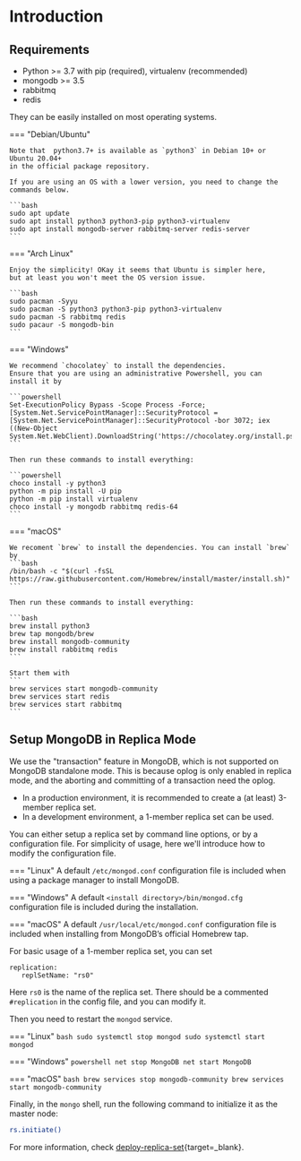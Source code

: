 # Introduction

## Requirements

+ Python >= 3.7 with pip (required), virtualenv (recommended)
+ mongodb >= 3.5
+ rabbitmq
+ redis

They can be easily installed on most operating systems.

=== "Debian/Ubuntu"
    
    Note that  python3.7+ is available as `python3` in Debian 10+ or Ubuntu 20.04+ 
    in the official package repository. 
    
    If you are using an OS with a lower version, you need to change the commands below.
    
    ```bash
    sudo apt update
    sudo apt install python3 python3-pip python3-virtualenv
    sudo apt install mongodb-server rabbitmq-server redis-server
    ```

=== "Arch Linux"

    Enjoy the simplicity! OKay it seems that Ubuntu is simpler here, 
    but at least you won't meet the OS version issue.
    
    ```bash
    sudo pacman -Syyu
    sudo pacman -S python3 python3-pip python3-virtualenv
    sudo pacman -S rabbitmq redis
    sudo pacaur -S mongodb-bin
    ```

=== "Windows"

    We recommend `chocolatey` to install the dependencies. 
    Ensure that you are using an administrative Powershell, you can install it by
    
    ```powershell
    Set-ExecutionPolicy Bypass -Scope Process -Force; [System.Net.ServicePointManager]::SecurityProtocol = [System.Net.ServicePointManager]::SecurityProtocol -bor 3072; iex ((New-Object System.Net.WebClient).DownloadString('https://chocolatey.org/install.ps1'))
    ```
    
    Then run these commands to install everything:
    
    ```powershell
    choco install -y python3
    python -m pip install -U pip
    python -m pip install virtualenv
    choco install -y mongodb rabbitmq redis-64
    ```

=== "macOS"

    We recoment `brew` to install the dependencies. You can install `brew` by
    ```bash
    /bin/bash -c "$(curl -fsSL https://raw.githubusercontent.com/Homebrew/install/master/install.sh)"
    ```
    
    Then run these commands to install everything:
    
    ```bash
    brew install python3
    brew tap mongodb/brew
    brew install mongodb-community
    brew install rabbitmq redis
    ```

    Start them with
    ```
    brew services start mongodb-community
    brew services start redis
    brew services start rabbitmq
    ```
    
## Setup MongoDB in Replica Mode

We use the "transaction" feature in MongoDB, which is not supported on MongoDB standalone mode. This is because oplog is only enabled in replica mode, and the aborting and committing of a transaction need the oplog.

+ In a production environment, it is recommended to create a (at least) 3-member replica set. 
+ In a development environment, a 1-member replica set can be used.

You can either setup a replica set by command line options, or by a configuration file. For simplicity of usage, here we'll introduce how to modify the configuration file.

=== "Linux"
    A default `/etc/mongod.conf` configuration file is included when using a package manager to install MongoDB.

=== "Windows"
    A default `<install directory>/bin/mongod.cfg` configuration file is included during the installation.

=== "macOS"
    A default `/usr/local/etc/mongod.conf` configuration file is included when installing from MongoDB’s official Homebrew tap.

For basic usage of a 1-member replica set, you can set

```text
replication:
   replSetName: "rs0"
```

Here `rs0` is the name of the replica set. There should be a commented `#replication` in the config file, and you can modify it.

Then you need to restart the `mongod` service.

=== "Linux"
    ```bash
    sudo systemctl stop mongod
    sudo systemctl start mongod
    ```

=== "Windows"
    ```powershell
    net stop MongoDB
    net start MongoDB
    ```

=== "macOS"
    ```bash
    brew services stop mongodb-community
    brew services start mongodb-community
    ```

Finally, in the `mongo` shell, run the following command to initialize it as the master node:

```bash
rs.initiate()
```

For more information, check [deploy-replica-set](https://docs.mongodb.com/manual/tutorial/deploy-replica-set/){target=_blank}.
